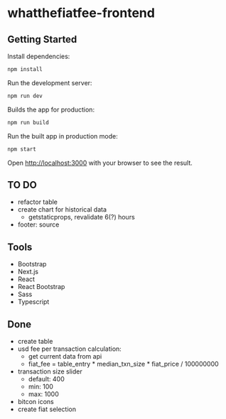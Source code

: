 # whatthefiatfee-frontend

## Getting Started

Install dependencies:
```bash
npm install
```

Run the development server:
```bash
npm run dev
```

Builds the app for production:
```bash
npm run build
```

Run the built app in production mode:
```bash
npm start
```

Open [http://localhost:3000](http://localhost:3000) with your browser to see the result.

## TO DO
- refactor table
- create chart for historical data
    - getstaticprops, revalidate 6(?) hours
- footer: source

## Tools
- Bootstrap
- Next.js
- React
- React Bootstrap
- Sass
- Typescript

## Done
- create table
- usd fee per transaction calculation:
    - get current data from api
    - fiat_fee = table_entry * median_txn_size * fiat_price / 100000000
- transaction size slider
    - default: 400
    - min: 100
    - max: 1000
- bitcon icons    
- create fiat selection